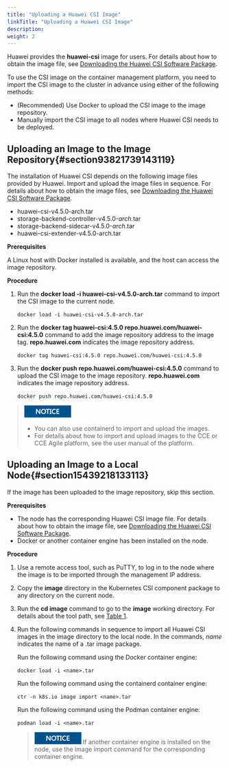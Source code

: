 ```yaml
---
title: "Uploading a Huawei CSI Image"
linkTitle: "Uploading a Huawei CSI Image"
description: 
weight: 2
---
```


Huawei provides the  **huawei-csi**  image for users. For details about how to obtain the image file, see  [Downloading the Huawei CSI Software Package](/docs/installation-and-deployment/installation-preparations/downloading-the-huawei-csi-software-package).

To use the CSI image on the container management platform, you need to import the CSI image to the cluster in advance using either of the following methods:

-   \(Recommended\) Use Docker to upload the CSI image to the image repository.
-   Manually import the CSI image to all nodes where Huawei CSI needs to be deployed.

## Uploading an Image to the Image Repository{#section93821739143119}

The installation of Huawei CSI depends on the following image files provided by Huawei. Import and upload the image files in sequence. For details about how to obtain the image files, see  [Downloading the Huawei CSI Software Package](/docs/installation-and-deployment/installation-preparations/downloading-the-huawei-csi-software-package).

-   huawei-csi-v4.5.0-arch.tar
-   storage-backend-controller-v4.5.0-_arch_.tar
-   storage-backend-sidecar-v4.5.0-_arch_.tar
-   huawei-csi-extender-v4.5.0-arch.tar

**Prerequisites**

A Linux host with Docker installed is available, and the host can access the image repository.

**Procedure**

1.  Run the  **docker load -i huawei-csi-v4.5.0-arch.tar**  command to import the CSI image to the current node.

    ```
    docker load -i huawei-csi-v4.5.0-arch.tar 
    ```

2.  Run the  **docker tag huawei-csi:4.5.0  repo.huawei.com/huawei-csi:4.5.0**  command to add the image repository address to the image tag.  **repo.huawei.com**  indicates the image repository address.

    ```
    docker tag huawei-csi:4.5.0 repo.huawei.com/huawei-csi:4.5.0
    ```

3.  Run the  **docker push repo.huawei.com/huawei-csi:4.5.0**  command to upload the CSI image to the image repository.  **repo.huawei.com**  indicates the image repository address.

    ```
    docker push repo.huawei.com/huawei-csi:4.5.0
    ```

>![](/public_sys-resources/en/icon-notice.gif) 
>-   You can also use containerd to import and upload the images.
>-   For details about how to import and upload images to the CCE or CCE Agile platform, see the user manual of the platform.

## Uploading an Image to a Local Node{#section15439218133113}

If the image has been uploaded to the image repository, skip this section.

**Prerequisites**

-   The node has the corresponding Huawei CSI image file. For details about how to obtain the image file, see  [Downloading the Huawei CSI Software Package](/docs/installation-and-deployment/installation-preparations/downloading-the-huawei-csi-software-package).
-   Docker or another container engine has been installed on the node.

**Procedure**

1.  Use a remote access tool, such as PuTTY, to log in to the node where the image is to be imported through the management IP address.
2.  Copy the  **image**  directory in the Kubernetes CSI component package to any directory on the current node.
3.  Run the  **cd image**  command to go to the  **image**  working directory. For details about the tool path, see  [Table 1](/docs/installation-and-deployment/installation-preparations/downloading-the-huawei-csi-software-package#en-us_topic_0150885197_table17200162435412).
4.  Run the following commands in sequence to import all Huawei CSI images in the image directory to the local node. In the commands,  _name_  indicates the name of a .tar image package.

    Run the following command using the Docker container engine:

    ```
    docker load -i <name>.tar
    ```

    Run the following command using the containerd container engine:

    ```
    ctr -n k8s.io image import <name>.tar
    ```

    Run the following command using the Podman container engine:

    ```
    podman load -i <name>.tar
    ```

    >![](/public_sys-resources/en/icon-notice.gif) 
    >If another container engine is installed on the node, use the image import command for the corresponding container engine.

